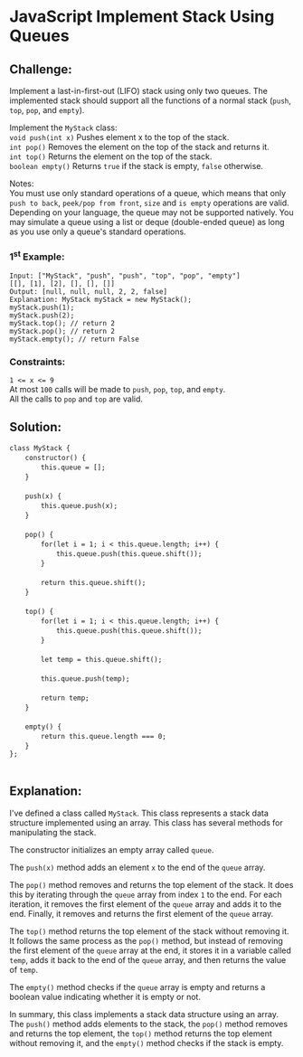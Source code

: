 # JavaScript Implement Stack Using Queues

## Challenge:

Implement a last-in-first-out (LIFO) stack using only two queues. The implemented stack should support all the functions of a normal stack (`push`, `top`, `pop`, and `empty`).

Implement the `MyStack` class:
<br/>
`void push(int x)` Pushes element x to the top of the stack.
<br/>
`int pop()` Removes the element on the top of the stack and returns it.
<br/>
`int top()` Returns the element on the top of the stack.
<br/>
`boolean empty()` Returns `true` if the stack is empty, `false` otherwise.

Notes:
<br/>
You must use only standard operations of a queue, which means that only `push to back`, `peek/pop from front`, `size` and `is empty` operations are valid.
<br/>
Depending on your language, the queue may not be supported natively. You may simulate a queue using a list or deque (double-ended queue) as long as you use only a queue's standard operations.

### 1<sup>st</sup> Example:

`Input: ["MyStack", "push", "push", "top", "pop", "empty"]`
<br/>
`[[], [1], [2], [], [], []]`
<br/>
`Output: [null, null, null, 2, 2, false]`
<br/>
`Explanation: MyStack myStack = new MyStack();`
<br/>
`myStack.push(1);`
<br/>
`myStack.push(2);`
<br/>
`myStack.top(); // return 2`
<br/>
`myStack.pop(); // return 2`
<br/>
`myStack.empty(); // return False`

### Constraints:

`1 <= x <= 9`
<br/>
At most `100` calls will be made to `push`, `pop`, `top`, and `empty`.
<br/>
All the calls to `pop` and `top` are valid.

## Solution:

`class MyStack {`
<br/>
&nbsp;&nbsp;&nbsp;&nbsp;&nbsp;&nbsp;&nbsp;`constructor() {`
<br/>
&nbsp;&nbsp;&nbsp;&nbsp;&nbsp;&nbsp;&nbsp;&nbsp;&nbsp;&nbsp;&nbsp;&nbsp;&nbsp;&nbsp;`this.queue = [];`
<br/>
&nbsp;&nbsp;&nbsp;&nbsp;&nbsp;&nbsp;&nbsp;`}`
<br/>
<br/>
&nbsp;&nbsp;&nbsp;&nbsp;&nbsp;&nbsp;&nbsp;`push(x) {`
<br/>
&nbsp;&nbsp;&nbsp;&nbsp;&nbsp;&nbsp;&nbsp;&nbsp;&nbsp;&nbsp;&nbsp;&nbsp;&nbsp;&nbsp;`this.queue.push(x);`
<br/>
&nbsp;&nbsp;&nbsp;&nbsp;&nbsp;&nbsp;&nbsp;`}`
<br/>
<br/>
&nbsp;&nbsp;&nbsp;&nbsp;&nbsp;&nbsp;&nbsp;`pop() {`
<br/>
&nbsp;&nbsp;&nbsp;&nbsp;&nbsp;&nbsp;&nbsp;&nbsp;&nbsp;&nbsp;&nbsp;&nbsp;&nbsp;&nbsp;`for(let i = 1; i < this.queue.length; i++) {`
<br/>
&nbsp;&nbsp;&nbsp;&nbsp;&nbsp;&nbsp;&nbsp;&nbsp;&nbsp;&nbsp;&nbsp;&nbsp;&nbsp;&nbsp;&nbsp;&nbsp;&nbsp;&nbsp;&nbsp;&nbsp;&nbsp;`this.queue.push(this.queue.shift());`
<br/>
&nbsp;&nbsp;&nbsp;&nbsp;&nbsp;&nbsp;&nbsp;&nbsp;&nbsp;&nbsp;&nbsp;&nbsp;&nbsp;&nbsp;`}`
<br/>
<br/>
&nbsp;&nbsp;&nbsp;&nbsp;&nbsp;&nbsp;&nbsp;&nbsp;&nbsp;&nbsp;&nbsp;&nbsp;&nbsp;&nbsp;`return this.queue.shift();`
<br/>
&nbsp;&nbsp;&nbsp;&nbsp;&nbsp;&nbsp;&nbsp;`}`
<br/>
<br/>
&nbsp;&nbsp;&nbsp;&nbsp;&nbsp;&nbsp;&nbsp;`top() {`
<br/>
&nbsp;&nbsp;&nbsp;&nbsp;&nbsp;&nbsp;&nbsp;&nbsp;&nbsp;&nbsp;&nbsp;&nbsp;&nbsp;&nbsp;`for(let i = 1; i < this.queue.length; i++) {`
<br/>
&nbsp;&nbsp;&nbsp;&nbsp;&nbsp;&nbsp;&nbsp;&nbsp;&nbsp;&nbsp;&nbsp;&nbsp;&nbsp;&nbsp;&nbsp;&nbsp;&nbsp;&nbsp;&nbsp;&nbsp;&nbsp;`this.queue.push(this.queue.shift());`
<br/>
&nbsp;&nbsp;&nbsp;&nbsp;&nbsp;&nbsp;&nbsp;&nbsp;&nbsp;&nbsp;&nbsp;&nbsp;&nbsp;&nbsp;`}`
<br/>
<br/>
&nbsp;&nbsp;&nbsp;&nbsp;&nbsp;&nbsp;&nbsp;&nbsp;&nbsp;&nbsp;&nbsp;&nbsp;&nbsp;&nbsp;`let temp = this.queue.shift();`
<br/>
<br/>
&nbsp;&nbsp;&nbsp;&nbsp;&nbsp;&nbsp;&nbsp;&nbsp;&nbsp;&nbsp;&nbsp;&nbsp;&nbsp;&nbsp;`this.queue.push(temp);`
<br/>
<br/>
&nbsp;&nbsp;&nbsp;&nbsp;&nbsp;&nbsp;&nbsp;&nbsp;&nbsp;&nbsp;&nbsp;&nbsp;&nbsp;&nbsp;`return temp;`
<br/>
&nbsp;&nbsp;&nbsp;&nbsp;&nbsp;&nbsp;&nbsp;`}`
<br/>
<br/>
&nbsp;&nbsp;&nbsp;&nbsp;&nbsp;&nbsp;&nbsp;`empty() {`
<br/>
&nbsp;&nbsp;&nbsp;&nbsp;&nbsp;&nbsp;&nbsp;&nbsp;&nbsp;&nbsp;&nbsp;&nbsp;&nbsp;&nbsp;`return this.queue.length === 0;`
<br/>
&nbsp;&nbsp;&nbsp;&nbsp;&nbsp;&nbsp;&nbsp;`}`
<br/>
`};`
<br/>
<br/>

## Explanation:

I've defined a class called `MyStack`. This class represents a stack data structure implemented using an array. This class has several methods for manipulating the stack.
<br/>

The constructor initializes an empty array called `queue`.
<br/>

The `push(x)` method adds an element `x` to the end of the `queue` array.
<br/>

The `pop()` method removes and returns the top element of the stack. It does this by iterating through the `queue` array from index `1` to the end. For each iteration, it removes the first element of the `queue` array and adds it to the end. Finally, it removes and returns the first element of the `queue` array.
<br/>

The `top()` method returns the top element of the stack without removing it. It follows the same process as the `pop()` method, but instead of removing the first element of the `queue` array at the end, it stores it in a variable called `temp`, adds it back to the end of the `queue` array, and then returns the value of `temp`.
<br/>

The `empty()` method checks if the `queue` array is empty and returns a boolean value indicating whether it is empty or not.
<br/>

In summary, this class implements a stack data structure using an array. The `push()` method adds elements to the stack, the `pop()` method removes and returns the top element, the `top()` method returns the top element without removing it, and the `empty()` method checks if the stack is empty.
<br/>
<br/>